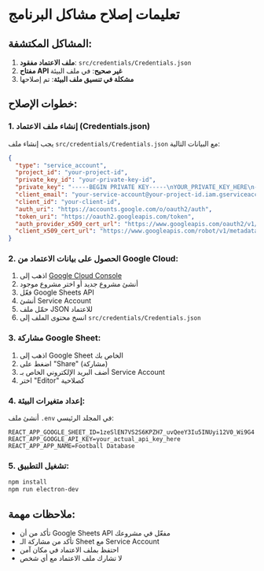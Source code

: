 # تعليمات إصلاح مشاكل البرنامج

## المشاكل المكتشفة:

1. **ملف الاعتماد مفقود**: `src/credentials/Credentials.json`
2. **مفتاح API غير صحيح**: في ملف البيئة
3. **مشكلة في تنسيق ملف البيئة**: تم إصلاحها

## خطوات الإصلاح:

### 1. إنشاء ملف الاعتماد (Credentials.json)

يجب إنشاء ملف `src/credentials/Credentials.json` مع البيانات التالية:

```json
{
  "type": "service_account",
  "project_id": "your-project-id",
  "private_key_id": "your-private-key-id",
  "private_key": "-----BEGIN PRIVATE KEY-----\nYOUR_PRIVATE_KEY_HERE\n-----END PRIVATE KEY-----\n",
  "client_email": "your-service-account@your-project-id.iam.gserviceaccount.com",
  "client_id": "your-client-id",
  "auth_uri": "https://accounts.google.com/o/oauth2/auth",
  "token_uri": "https://oauth2.googleapis.com/token",
  "auth_provider_x509_cert_url": "https://www.googleapis.com/oauth2/v1/certs",
  "client_x509_cert_url": "https://www.googleapis.com/robot/v1/metadata/x509/your-service-account%40your-project-id.iam.gserviceaccount.com"
}
```

### 2. الحصول على بيانات الاعتماد من Google Cloud:

1. اذهب إلى [Google Cloud Console](https://console.cloud.google.com/)
2. أنشئ مشروع جديد أو اختر مشروع موجود
3. فعّل Google Sheets API
4. أنشئ Service Account
5. حمّل ملف JSON للاعتماد
6. انسخ محتوى الملف إلى `src/credentials/Credentials.json`

### 3. مشاركة Google Sheet:

1. اذهب إلى Google Sheet الخاص بك
2. اضغط على "Share" (مشاركة)
3. أضف البريد الإلكتروني الخاص بـ Service Account
4. اختر "Editor" كصلاحية

### 4. إعداد متغيرات البيئة:

أنشئ ملف `.env` في المجلد الرئيسي:

```
REACT_APP_GOOGLE_SHEET_ID=1zeSlEN7VS2S6KPZH7_uvQeeY3Iu5INUyi12V0_Wi9G4
REACT_APP_GOOGLE_API_KEY=your_actual_api_key_here
REACT_APP_APP_NAME=Football Database
```

### 5. تشغيل التطبيق:

```bash
npm install
npm run electron-dev
```

## ملاحظات مهمة:

- تأكد من أن Google Sheets API مفعّل في مشروعك
- تأكد من مشاركة الـ Sheet مع Service Account
- احتفظ بملف الاعتماد في مكان آمن
- لا تشارك ملف الاعتماد مع أي شخص
